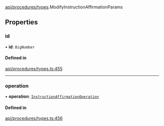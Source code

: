 [api/procedures/types](../../../../Modules/API/Procedures/Types.md).ModifyInstructionAffirmationParams

## Properties

### id

• **id**: `BigNumber`

#### Defined in

[api/procedures/types.ts:455](https://github.com/PolymeshAssociation/polymesh-sdk/blob/15be87e8/src/api/procedures/types.ts#L455)

___

### operation

• **operation**: [`InstructionAffirmationOperation`](../../../../Enums/API/Procedures/Types/InstructionAffirmationOperation.md)

#### Defined in

[api/procedures/types.ts:456](https://github.com/PolymeshAssociation/polymesh-sdk/blob/15be87e8/src/api/procedures/types.ts#L456)

